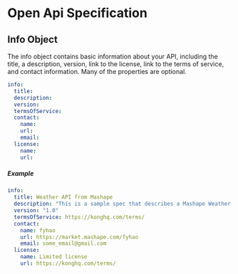 # Open Api Specification 

## Info Object

The info object contains basic information about your API, including the title, a description, version, link to the license, link to the terms of service, and contact information. Many of the properties are optional.


```YAML
info:
  title: 
  description: 
  version:
  termsOfService: 
  contact:
    name: 
    url: 
    email: 
  license:
    name: 
    url: 

```

##### Example
```YAML
info:
  title: Weather API from Mashape
  description: "This is a sample spec that describes a Mashape Weather API as an example to demonstrate features in the Swagger-2.0 specification. This output is part of the <a href=\"http://idratherbewriting.com/learnapidoc\">Documenting REST API course</a> on my site. The Weather API displays forecast data by latitude and longitude. It's a simple weather API, but the data comes from Yahoo Weather Service. The weatherdata endpoint delivers the most robust package of information of the endpoints here.\n\nTo explore the API, you'll need an API key. You can sign up for an API through Mashape, or you can just use this one\: `EF3g83pKnzmshgoksF83V6JB6QyTp1cGrrdjsnczTkkYgYrp8p`. For the latitude and longitude parameters, you can get this information from the URL of a location on Google Maps. For example, for Santa Clara, California, use the following\:\n* **lat**: `37.3708698`\n* **lng**: `-122.037593` \n"
  version: "1.0"
  termsOfService: https://konghq.com/terms/
  contact:
    name: fyhao
    url: https://market.mashape.com/fyhao
    email: some_email@gmail.com
  license:
    name: Limited license
    url: https://konghq.com/terms/

```
